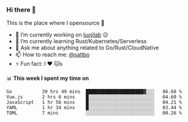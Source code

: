 ### Hi there 👋
This is the place where I opensource :rofl:

- 🔭 I’m currently working on [luojilab](https://www.igetget.com) :wink:
- 🌱 I’m currently learning Rust/Kubernetes/Serverless
- 💬 Ask me about anything related to Go/Rust/CloudNative
- 📫 How to reach me: [@saltbo](https://twitter.com/saltbobx)
- ⚡ Fun fact: I :heart: :cat:s

📊 **This week I spent my time on**
<!--START_SECTION:waka-->
```text
Go           39 hrs 49 mins  █████████████████████▓░░░   86.68 % 
Vue.js       2 hrs 6 mins    █░░░░░░░░░░░░░░░░░░░░░░░░   04.60 % 
JavaScript   1 hr 56 mins    █░░░░░░░░░░░░░░░░░░░░░░░░   04.21 % 
YAML         1 hr 34 mins    █░░░░░░░░░░░░░░░░░░░░░░░░   03.44 % 
TOML         7 mins          ░░░░░░░░░░░░░░░░░░░░░░░░░   00.26 % 
```
<!--END_SECTION:waka-->

